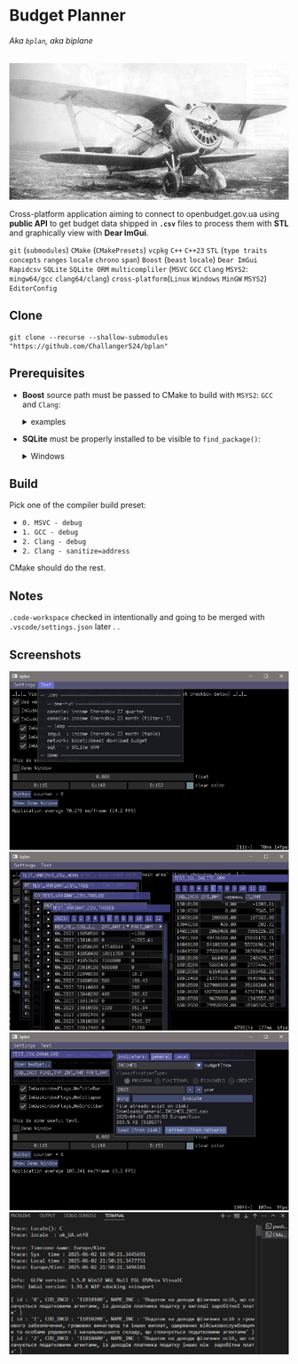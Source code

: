 # Budget Planner

###### Aka `bplan`, aka biplane

![aircraft/biplane](docs/img/I-153TK.jpg "I-153TK")

Cross-platform application aiming to connect to openbudget.gov.ua using **public API** to get budget data shipped in **`.csv`** files to process them with **STL** and graphically view with **Dear ImGui**.

`git` (`submodules`) `CMake` (`CMakePresets`) `vcpkg` `C++` `C++23` `STL` (`type traits` `concepts` `ranges` `locale` `chrono` `span`) `Boost` (`beast` `locale`) `Dear ImGui` `Rapidcsv` `SQLite` `SQLite ORM` `multicompliler` (`MSVC` `GCC` `Clang` `MSYS2`: `mingw64/gcc` `clang64/clang`) `cross-platform`(`Linux` `Windows` `MinGW` `MSYS2`) `EditorConfig`

## Clone
``` shell
git clone --recurse --shallow-submodules "https://github.com/Challanger524/bplan"
```

## Prerequisites
- **Boost** source path must be passed to CMake to build with `MSYS2`: `GCC` and `Clang`:

    <details><summary>examples</summary>

    > - VS Code: `.code-workspace`: `"cmake.configureArgs":["-D_BOOST_SOURCE_DIR_=${workspaceFolder}/../boost"]`, or
    > - `-D_BOOST_SOURCE_DIR_=../boost`, or via _cahche_ file
    > - `-C cache.cmake`, file `cache.cmake` containing:
    >   - `set(_BOOST_SOURCE_DIR_ "${CMAKE_SOURCE_DIR}/../boost" CACHE STRING "path to boost source folder" FORCE)`
    </details>

- **SQLite** must be properly installed to be visible to `find_package()`:

    <details><summary>Windows</summary>

    > `lib/` and `/include` with SQLite binaries must be visible in `PATH`:
    > - Reply #3 (marked as solution) + Reply #5 from: https://discourse.cmake.org/t/correct-usage-of-findsqlite3-module-in-windows/174
    </details>

## Build
Pick one of the compiler build preset:
- `0. MSVC - debug`
- `1. GCC - debug`
- `2. Clang - debug`
- `2. Clang - sanitize=address`

CMake should do the rest.

## Notes
`.code-workspace` checked in intentionally and going to be merged with `.vscode/settings.json` later . .

## Screenshots

![](docs/img/screenshot/00.png)
![](docs/img/screenshot/01.png)
![](docs/img/screenshot/02.png)
![](docs/img/screenshot/03.png)
